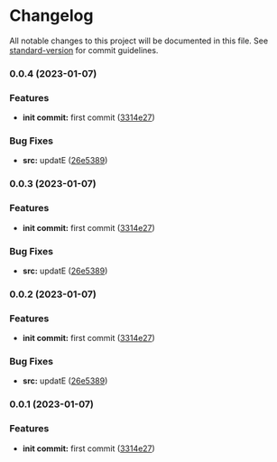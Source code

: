 # Changelog

All notable changes to this project will be documented in this file. See [standard-version](https://github.com/conventional-changelog/standard-version) for commit guidelines.

### 0.0.4 (2023-01-07)


### Features

* **init commit:** first commit ([3314e27](https://github.com/builderhub-platform/prettier-config/commit/3314e271100713326b3160858b78a6503171457d))


### Bug Fixes

* **src:** updatE ([26e5389](https://github.com/builderhub-platform/prettier-config/commit/26e5389681ff782434ef62c72a6f823bc4c4be88))

### 0.0.3 (2023-01-07)

### Features

- **init commit:** first commit ([3314e27](https://github.com/builderhub-platform/prettier-config/commit/3314e271100713326b3160858b78a6503171457d))

### Bug Fixes

- **src:** updatE ([26e5389](https://github.com/builderhub-platform/prettier-config/commit/26e5389681ff782434ef62c72a6f823bc4c4be88))

### 0.0.2 (2023-01-07)

### Features

- **init commit:** first commit ([3314e27](https://github.com/builderhub-platform/prettier-config/commit/3314e271100713326b3160858b78a6503171457d))

### Bug Fixes

- **src:** updatE ([26e5389](https://github.com/builderhub-platform/prettier-config/commit/26e5389681ff782434ef62c72a6f823bc4c4be88))

### 0.0.1 (2023-01-07)

### Features

- **init commit:** first commit ([3314e27](https://github.com/builderhub-platform/prettier-config/commit/3314e271100713326b3160858b78a6503171457d))
